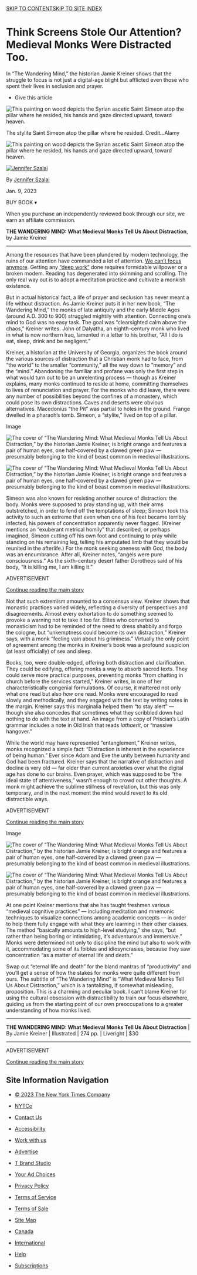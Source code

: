 [ SKIP TO CONTENT](https://www.nytimes.com/2023/01/09/books/review/the-wandering-mind-jamie-kreiner.html#site-content)[SKIP TO SITE INDEX](https://www.nytimes.com/2023/01/09/books/review/the-wandering-mind-jamie-kreiner.html#site-index)

# Think Screens Stole Our Attention? Medieval Monks Were Distracted Too.

In “The Wandering Mind,” the historian Jamie Kreiner shows that the struggle to focus is not just a digital-age blight but afflicted even those who spent their lives in seclusion and prayer.

-   Give this article
    

![This painting on wood depicts the Syrian ascetic Saint Simeon atop the pillar where he resided, his hands and gaze directed upward, toward heaven.](https://static01.nyt.com/images/2023/01/29/books/review/29kreiner/09kreiner-articleLarge.jpg?quality=75&auto=webp&disable=upscale)

The stylite Saint Simeon atop the pillar where he resided. Credit...Alamy

![This painting on wood depicts the Syrian ascetic Saint Simeon atop the pillar where he resided, his hands and gaze directed upward, toward heaven.](https://static01.nyt.com/images/2023/01/29/books/review/29kreiner/09kreiner-articleLarge.jpg?quality=75&auto=webp&disable=upscale)

[![Jennifer Szalai](https://static01.nyt.com/images/2022/10/03/reader-center/author-jennifer-szalai/author-jennifer-szalai-thumbLarge.png "Jennifer Szalai")](https://www.nytimes.com/by/jennifer-szalai)

By [Jennifer Szalai](https://www.nytimes.com/by/jennifer-szalai)

Jan. 9, 2023

BUY BOOK ▾

When you purchase an independently reviewed book through our site, we earn an affiliate commission.

**THE WANDERING MIND: What Medieval Monks Tell Us About Distraction**, by Jamie Kreiner

---

Among the resources that have been plundered by modern technology, the ruins of our attention have commanded a lot of attention. [We can’t focus anymore](https://www.nytimes.com/2022/02/16/well/mind/focus-johann-hari.html). Getting any [“deep work”](https://www.nytimes.com/2016/01/31/books/review/dont-distract-me.html) done requires formidable willpower or a broken modem. Reading has degenerated into skimming and scrolling. The only real way out is to adopt a meditation practice and cultivate a monkish existence.

But in actual historical fact, a life of prayer and seclusion has never meant a life without distraction. As Jamie Kreiner puts it in her new book, “The Wandering Mind,” the monks of late antiquity and the early Middle Ages (around A.D. 300 to 900) struggled mightily with attention. Connecting one’s mind to God was no easy task. The goal was “clearsighted calm above the chaos,” Kreiner writes. John of Dalyatha, an eighth-century monk who lived in what is now northern Iraq, lamented in a letter to his brother, “All I do is eat, sleep, drink and be negligent.”

Kreiner, a historian at the University of Georgia, organizes the book around the various sources of distraction that a Christian monk had to face, from “the world” to the smaller “community,” all the way down to “memory” and the “mind.” Abandoning the familiar and profane was only the first step in what would turn out to be an unrelenting process — though as Kreiner explains, many monks continued to reside at home, committing themselves to lives of renunciation and prayer. For the monks who did leave, there were any number of possibilities beyond the confines of a monastery, which could pose its own distractions. Caves and deserts were obvious alternatives. Macedonius “the Pit” was partial to holes in the ground. Frange dwelled in a pharaoh’s tomb. Simeon, a “stylite,” lived on top of a pillar.

Image

![The cover of “The Wandering Mind: What Medieval Monks Tell Us About Distraction,” by the historian Jamie Kreiner, is bright orange and features a pair of human eyes, one half-covered by a clawed green paw — presumably belonging to the kind of beast common in medieval illustrations.](https://static01.nyt.com/images/2023/01/01/books/01jamie-kreiner-cover/01jamie-kreiner-cover-articleLarge.jpg?quality=75&auto=webp&disable=upscale)

![The cover of “The Wandering Mind: What Medieval Monks Tell Us About Distraction,” by the historian Jamie Kreiner, is bright orange and features a pair of human eyes, one half-covered by a clawed green paw — presumably belonging to the kind of beast common in medieval illustrations.](https://static01.nyt.com/images/2023/01/01/books/01jamie-kreiner-cover/01jamie-kreiner-cover-articleLarge.jpg?quality=75&auto=webp&disable=upscale)

Simeon was also known for resisting another source of distraction: the body. Monks were supposed to pray standing up, with their arms outstretched, in order to fend off the temptations of sleep; Simeon took this activity to such an extreme that even when one of his feet became terribly infected, his powers of concentration apparently never flagged. (Kreiner mentions an “exuberant metrical homily” that described, or perhaps imagined, Simeon cutting off his own foot and continuing to pray while standing on his remaining leg, telling his amputated limb that they would be reunited in the afterlife.) For the monk seeking oneness with God, the body was an encumbrance. After all, Kreiner notes, “angels were pure consciousness.” As the sixth-century desert father Dorotheos said of his body, “It is killing me, I am killing it.”

ADVERTISEMENT

[Continue reading the main story](https://www.nytimes.com/2023/01/09/books/review/the-wandering-mind-jamie-kreiner.html#after-story-ad-1)

Not that such extremism amounted to a consensus view. Kreiner shows that monastic practices varied widely, reflecting a diversity of perspectives and disagreements. Almost every exhortation to do something seemed to provoke a warning not to take it too far. Elites who converted to monasticism had to be reminded of the need to dress shabbily and forgo the cologne, but “unkemptness could become its own distraction,” Kreiner says, with a monk “feeling vain about his griminess.” Virtually the only point of agreement among the monks in Kreiner’s book was a profound suspicion (at least officially) of sex and sleep.

Books, too, were double-edged, offering both distraction and clarification. They could be edifying, offering monks a way to absorb sacred texts. They could serve more practical purposes, preventing monks “from chatting in church before the services started,” Kreiner writes, in one of her characteristically congenial formulations. Of course, it mattered not only what one read but also _how_ one read. Monks were encouraged to read slowly and methodically, and they engaged with the text by writing notes in the margin. Kreiner says this marginalia helped them “to stay alert” — though she also concedes that sometimes what they scribbled down had nothing to do with the text at hand. An image from a copy of Priscian’s Latin grammar includes a note in Old Irish that reads _lathaerit_, or “massive hangover.”

While the world may have represented “entanglement,” Kreiner writes, monks recognized a simple fact: “Distraction is inherent in the experience of being human.” Ever since Adam and Eve the unity between humanity and God had been fractured. Kreiner says that the narrative of distraction and decline is very old — far older than current anxieties over what the digital age has done to our brains. Even prayer, which was supposed to be “the ideal state of attentiveness,” wasn’t enough to crowd out other thoughts. A monk might achieve the sublime stillness of revelation, but this was only temporary, and in the next moment the mind would revert to its old distractible ways.

ADVERTISEMENT

[Continue reading the main story](https://www.nytimes.com/2023/01/09/books/review/the-wandering-mind-jamie-kreiner.html#after-story-ad-2)

Image

![The cover of “The Wandering Mind: What Medieval Monks Tell Us About Distraction,” by the historian Jamie Kreiner, is bright orange and features a pair of human eyes, one half-covered by a clawed green paw — presumably belonging to the kind of beast common in medieval illustrations.](https://static01.nyt.com/images/2023/01/01/books/01jamie-kreiner-cover/01jamie-kreiner-cover-articleLarge.jpg?quality=75&auto=webp&disable=upscale)

![The cover of “The Wandering Mind: What Medieval Monks Tell Us About Distraction,” by the historian Jamie Kreiner, is bright orange and features a pair of human eyes, one half-covered by a clawed green paw — presumably belonging to the kind of beast common in medieval illustrations.](https://static01.nyt.com/images/2023/01/01/books/01jamie-kreiner-cover/01jamie-kreiner-cover-articleLarge.jpg?quality=75&auto=webp&disable=upscale)

At one point Kreiner mentions that she has taught freshmen various “medieval cognitive practices” — including meditation and mnemonic techniques to visualize connections among academic concepts — in order to help them fully engage with what they are learning in their other classes. The method “basically amounts to high-level studying,” she says, “but rather than being boring or intimidating, it’s adventurous and immersive.” Monks were determined not only to discipline the mind but also to work with it, accommodating some of its foibles and idiosyncrasies, because they saw concentration “as a matter of eternal life and death.”

Swap out “eternal life and death” for the bland mantras of “productivity” and you’ll get a sense of how the stakes for monks were quite different from ours. The subtitle of “The Wandering Mind” is “What Medieval Monks Tell Us About Distraction,” which is a tantalizing, if somewhat misleading, proposition. This is a charming and peculiar book. I can’t blame Kreiner for using the cultural obsession with distractibility to train our focus elsewhere, guiding us from the starting point of our own preoccupations to a greater understanding of how monks lived.

---

**THE WANDERING MIND: What Medieval Monks Tell Us About Distraction** | By Jamie Kreiner | Illustrated | 274 pp. | Liveright | $30

---

ADVERTISEMENT

[Continue reading the main story](https://www.nytimes.com/2023/01/09/books/review/the-wandering-mind-jamie-kreiner.html#after-bottom)

## Site Information Navigation

-   [© 2023 The New York Times Company](https://help.nytimes.com/hc/en-us/articles/115014792127-Copyright-notice)

-   [NYTCo](https://www.nytco.com/)
-   [Contact Us](https://help.nytimes.com/hc/en-us/articles/115015385887-Contact-Us)
-   [Accessibility](https://help.nytimes.com/hc/en-us/articles/115015727108-Accessibility)
-   [Work with us](https://www.nytco.com/careers/)
-   [Advertise](https://nytmediakit.com/)
-   [T Brand Studio](https://www.tbrandstudio.com/)
-   [Your Ad Choices](https://www.nytimes.com/privacy/cookie-policy#how-do-i-manage-trackers)
-   [Privacy Policy](https://www.nytimes.com/privacy/privacy-policy)
-   [Terms of Service](https://help.nytimes.com/hc/en-us/articles/115014893428-Terms-of-service)
-   [Terms of Sale](https://help.nytimes.com/hc/en-us/articles/115014893968-Terms-of-sale)
-   [Site Map](https://www.nytimes.com/sitemap/)
-   [Canada](https://www.nytimes.com/ca/?action=click&region=Footer&pgtype=Homepage)
-   [International](https://www.nytimes.com/international/?action=click&region=Footer&pgtype=Homepage)
-   [Help](https://help.nytimes.com/hc/en-us)
-   [Subscriptions](https://www.nytimes.com/subscription?campaignId=37WXW)